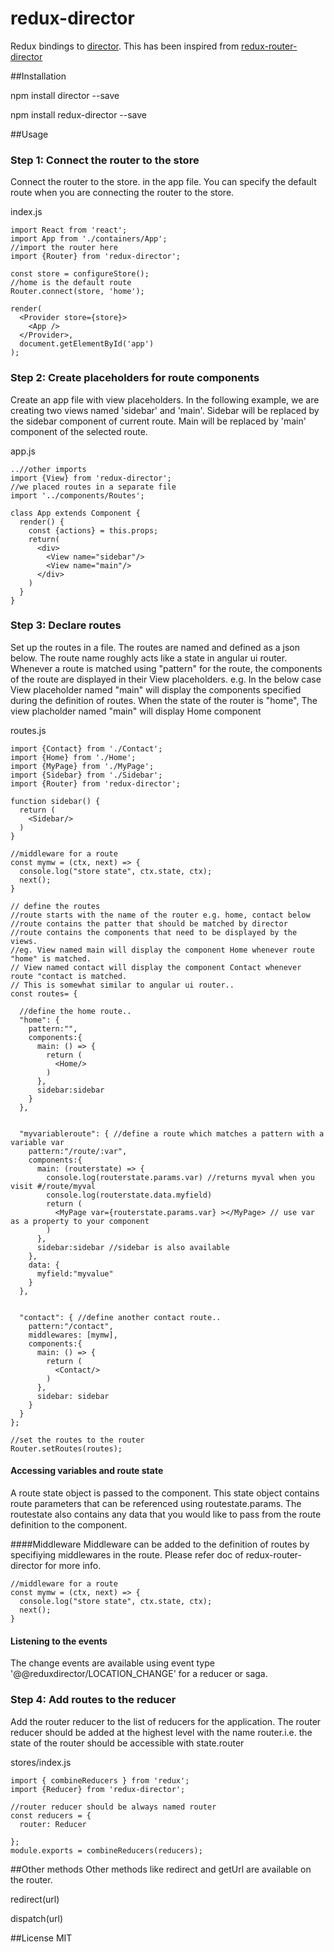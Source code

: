 # redux-director
Redux bindings to [director](https://github.com/flatiron/director). This has been inspired from [redux-router-director](https://www.npmjs.com/package/redux-router-director)

##Installation

npm install director --save

npm install redux-director --save

##Usage

### Step 1: Connect the router to the store
Connect the router to the store. in the app file. You can specify the default route when you are connecting the router to the store.

index.js
```
import React from 'react';
import App from './containers/App';
//import the router here
import {Router} from 'redux-director';

const store = configureStore();
//home is the default route
Router.connect(store, 'home');

render(
  <Provider store={store}>
    <App />
  </Provider>,
  document.getElementById('app')
);

```

### Step 2: Create placeholders for route components
Create an app file with view placeholders. In the following example, we are creating two views named 'sidebar' and 'main'. Sidebar will be replaced by the sidebar component of current route. Main will be replaced by 'main' component of the selected route.

app.js

```
..//other imports
import {View} from 'redux-director';
//we placed routes in a separate file
import '../components/Routes';

class App extends Component {
  render() {
    const {actions} = this.props;
    return(
      <div>
        <View name="sidebar"/>
        <View name="main"/>
      </div>
    )
  }
}

```

### Step 3: Declare routes 

Set up the routes in a file. The routes are named and defined as a json below. The route name roughly acts like a state in angular ui router. Whenever a route is matched using "pattern" for the route, the components of the route are displayed in their View placeholders. e.g. In the below case View placeholder named "main" will display the components specified during the definition of routes. When the state of the router is "home", The view placholder named "main" will display Home component

routes.js
```
import {Contact} from './Contact';
import {Home} from './Home';
import {MyPage} from './MyPage';
import {Sidebar} from './Sidebar';
import {Router} from 'redux-director';

function sidebar() {
  return (
    <Sidebar/>
  )
}

//middleware for a route
const mymw = (ctx, next) => {
  console.log("store state", ctx.state, ctx);
  next();
}

// define the routes
//route starts with the name of the router e.g. home, contact below
//route contains the patter that should be matched by director
//route contains the components that need to be displayed by the views.
//eg. View named main will display the component Home whenever route "home" is matched.
// View named contact will display the component Contact whenever route "contact is matched.
// This is somewhat similar to angular ui router.. 
const routes= {

  //define the home route.. 
  "home": {
    pattern:"",
    components:{
      main: () => {
        return (
          <Home/>
        )
      },
      sidebar:sidebar
    }
  },
  
  
  "myvariableroute": { //define a route which matches a pattern with a variable var
    pattern:"/route/:var",
    components:{
      main: (routerstate) => {
        console.log(routerstate.params.var) //returns myval when you visit #/route/myval
        console.log(routerstate.data.myfield)
        return (
          <MyPage var={routerstate.params.var} ></MyPage> // use var as a property to your component
        )
      },
      sidebar:sidebar //sidebar is also available
    },
    data: {
      myfield:"myvalue"
    }
  },
  
  
  "contact": { //define another contact route..
    pattern:"/contact",
    middlewares: [mymw],
    components:{
      main: () => {
        return (
          <Contact/>
        )
      },
      sidebar: sidebar
    }
  }
};

//set the routes to the router
Router.setRoutes(routes);

```

#### Accessing variables and route state
A route state object is passed to the component. This state object contains route parameters that can be referenced using routestate.params. The routestate also contains any data that you would like to pass from the route definition to the component.

####Middleware
Middleware can be added to the definition of routes by specifiying middlewares in the route. Please refer doc of redux-router-director for more info. 

```
//middleware for a route
const mymw = (ctx, next) => {
  console.log("store state", ctx.state, ctx);
  next();
}
```

#### Listening to the events
The change events are available using event type '@@reduxdirector/LOCATION_CHANGE' for a reducer or saga. 

### Step 4: Add routes to the reducer
Add the router reducer to the list of reducers for the application. The router reducer should be added at the highest level with the name router.i.e. the state of the router should be accessible with state.router

stores/index.js
```
import { combineReducers } from 'redux';
import {Reducer} from 'redux-director';

//router reducer should be always named router
const reducers = {
  router: Reducer

};
module.exports = combineReducers(reducers);
```


##Other methods
Other methods like redirect and getUrl are available on the router.

redirect(url)

dispatch(url)

##License
MIT
